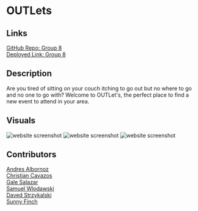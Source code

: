 # OUTLets

## Links

<a href="https://github.com/fsfgroup8/OUTlets">GitHub Repo: Group 8</a><br>
<a href="">Deployed Link: Group 8</a>

## Description

Are you tired of sitting on your couch itching to go out but no where to go and no one to go with? 
Welcome to OUTLet's, the perfect place to find a new event to attend in your area. 

## Visuals

<img src="" alt="website screenshot"/>
<img src="" alt="website screenshot"/>
<img src="" alt="website screenshot"/>

## Contributors

<a href="https://github.com/AndresAlbornozgil">Andres Albornoz</a><br>
<a href="">Christian Cavazos</a><br>
<a href="">Gale Salazar</a><br>
<a href="https://github.com/swlodawski">Samuel Wlodawski</a><br>
<a href="https://github.com/dstrzykalski">Daved Strzykalski</a><br>
<a href="https://github.com/0-Sunny-0">Sunny Finch</a>

